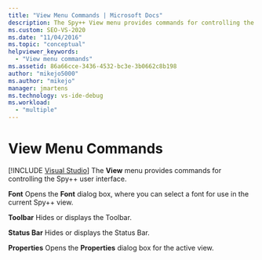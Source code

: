 ```yaml
---
title: "View Menu Commands | Microsoft Docs"
description: The Spy++ View menu provides commands for controlling the user interface. See a list of the View menu commands, with a brief description of each.  
ms.custom: SEO-VS-2020
ms.date: "11/04/2016"
ms.topic: "conceptual"
helpviewer_keywords:
  - "View menu commands"
ms.assetid: 86a66cce-3436-4532-bc3e-3b0662c8b198
author: "mikejo5000"
ms.author: "mikejo"
manager: jmartens
ms.technology: vs-ide-debug
ms.workload:
  - "multiple"
---
```

# View Menu Commands

 [!INCLUDE [Visual Studio](~/includes/applies-to-version/vs-windows-only.md)]
The **View** menu provides commands for controlling the Spy++ user interface.

 **Font**
 Opens the **Font** dialog box, where you can select a font for use in the current Spy++ view.

 **Toolbar**
 Hides or displays the Toolbar.

 **Status Bar**
 Hides or displays the Status Bar.

 **Properties**
 Opens the **Properties** dialog box for the active view.